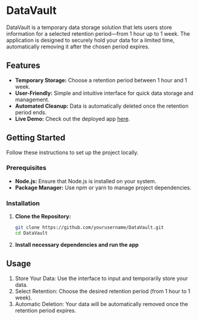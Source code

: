 # DataVault

DataVault is a temporary data storage solution that lets users store information for a selected retention period—from 1 hour up to 1 week. The application is designed to securely hold your data for a limited time, automatically removing it after the chosen period expires.

## Features

- **Temporary Storage:** Choose a retention period between 1 hour and 1 week.
- **User-Friendly:** Simple and intuitive interface for quick data storage and management.
- **Automated Cleanup:** Data is automatically deleted once the retention period ends.
- **Live Demo:** Check out the deployed app [here](https://v0-data-pad-ochre.vercel.app/).

## Getting Started

Follow these instructions to set up the project locally.

### Prerequisites

- **Node.js:** Ensure that Node.js is installed on your system.
- **Package Manager:** Use npm or yarn to manage project dependencies.

### Installation

1. **Clone the Repository:**

   ```bash
   git clone https://github.com/yourusername/DataVault.git
   cd DataVault

2. **Install necessary dependencies and run the app**


## Usage

1. Store Your Data: Use the interface to input and temporarily store your data.
2. Select Retention: Choose the desired retention period (from 1 hour to 1 week).
3. Automatic Deletion: Your data will be automatically removed once the retention period expires.
